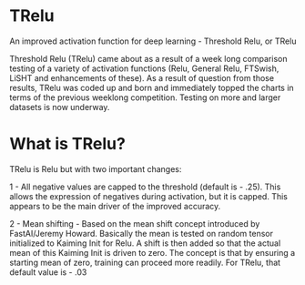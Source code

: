 # TRelu
An improved activation function for deep learning - Threshold Relu, or TRelu

Threshold Relu (TRelu) came about as a result of a week long comparison testing of a variety of activation functions (Relu, General Relu, FTSwish, LiSHT and enhancements of these).  As a result of question from those results, TRelu was coded up and born and immediately topped the charts in terms of the previous weeklong competition.  Testing on more and larger datasets is now underway.

# What is TRelu?    
TRelu is Relu but with two important changes:

1 - All negative values are capped to the threshold (default is - .25).  This allows the expression of negatives during activation, but it is capped.  This appears to be the main driver of the improved accuracy.

2 - Mean shifting - Based on the mean shift concept introduced by FastAI/Jeremy Howard.  Basically the mean is tested on random tensor initialized to Kaiming Init for Relu.  A shift is then added so that the actual mean of this Kaiming Init is driven to zero.  The concept is that by ensuring a starting mean of zero, training can proceed more readily.
For TRelu, that default value is - .03



